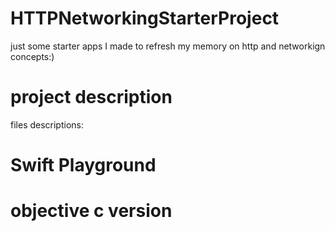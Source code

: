 # HTTPNetworkingStarterProject

just some starter apps I made to refresh my memory on http and networkign concepts:)

# project description


files descriptions:
# Swift Playground 

# objective c version 
